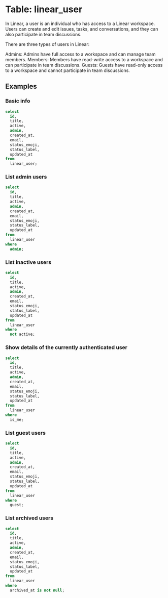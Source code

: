 # Table: linear_user

In Linear, a user is an individual who has access to a Linear workspace. Users can create and edit issues, tasks, and conversations, and they can also participate in team discussions.

There are three types of users in Linear:

Admins: Admins have full access to a workspace and can manage team members.
Members: Members have read-write access to a workspace and can participate in team discussions.
Guests: Guests have read-only access to a workspace and cannot participate in team discussions.

## Examples

### Basic info

```sql
select
  id,
  title,
  active,
  admin,
  created_at,
  email,
  status_emoji,
  status_label,
  updated_at
from
  linear_user;
```

### List admin users

```sql
select
  id,
  title,
  active,
  admin,
  created_at,
  email,
  status_emoji,
  status_label,
  updated_at
from
  linear_user
where
  admin;
```

### List inactive users

```sql
select
  id,
  title,
  active,
  admin,
  created_at,
  email,
  status_emoji,
  status_label,
  updated_at
from
  linear_user
where
  not active;
```

### Show details of the currently authenticated user

```sql
select
  id,
  title,
  active,
  admin,
  created_at,
  email,
  status_emoji,
  status_label,
  updated_at
from
  linear_user
where
  is_me;
```

### List guest users

```sql
select
  id,
  title,
  active,
  admin,
  created_at,
  email,
  status_emoji,
  status_label,
  updated_at
from
  linear_user
where
  guest;
```

### List archived users

```sql
select
  id,
  title,
  active,
  admin,
  created_at,
  email,
  status_emoji,
  status_label,
  updated_at
from
  linear_user
where
  archived_at is not null;
```

